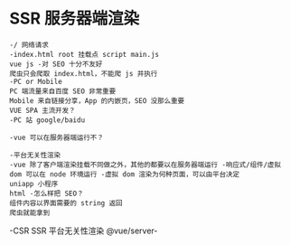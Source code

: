 # SSR 服务器端渲染

    -/ 网络请求
    -index.html root 挂载点 script main.js
    vue js -对 SEO 十分不友好
    爬虫只会爬取 index.html，不能爬 js 并执行
    -PC or Mobile
    PC 端流量来自百度 SEO 非常重要
    Mobile 来自链接分享，App 的内嵌页，SEO 没那么重要
    VUE SPA 主流开发？
    -PC 站 google/baidu

    -vue 可以在服务器端运行不？

    -平台无关性渲染
    -vue 除了客户端渲染挂载不同做之外，其他的都要以在服务器端运行 -响应式/组件/虚拟 dom 可以在 node 环境运行 -虚拟 dom 渲染为何种页面，可以由平台决定
    uniapp 小程序
    html -怎么样把 SEO？
    组件内容以界面需要的 string 返回
    爬虫就能拿到

-CSR SSR 平台无关性渲染
@vue/server-

